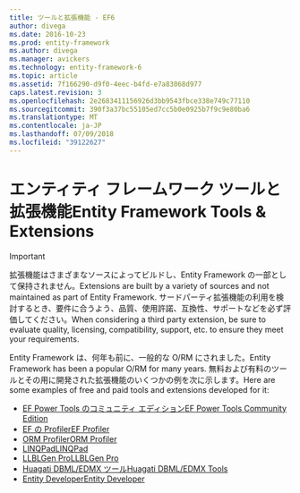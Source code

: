 ```yaml
---
title: ツールと拡張機能 - EF6
author: divega
ms.date: 2016-10-23
ms.prod: entity-framework
ms.author: divega
ms.manager: avickers
ms.technology: entity-framework-6
ms.topic: article
ms.assetid: 7f166290-d9f0-4eec-b4fd-e7a83068d977
caps.latest.revision: 3
ms.openlocfilehash: 2e2683411156926d3bb9543fbce338e749c77110
ms.sourcegitcommit: 390f3a37bc55105ed7cc5b0e0925b7f9c9e80ba6
ms.translationtype: MT
ms.contentlocale: ja-JP
ms.lasthandoff: 07/09/2018
ms.locfileid: "39122627"
---
```

# <a name="entity-framework-tools--extensions"></a><span data-ttu-id="94257-102">エンティティ フレームワーク ツールと拡張機能</span><span class="sxs-lookup"><span data-stu-id="94257-102">Entity Framework Tools & Extensions</span></span>
> [!IMPORTANT]  
> <span data-ttu-id="94257-103">拡張機能はさまざまなソースによってビルドし、Entity Framework の一部として保持されません。</span><span class="sxs-lookup"><span data-stu-id="94257-103">Extensions are built by a variety of sources and not maintained as part of Entity Framework.</span></span> <span data-ttu-id="94257-104">サードパーティ拡張機能の利用を検討するとき、要件に合うよう、品質、使用許諾、互換性、サポートなどを必ず評価してください。</span><span class="sxs-lookup"><span data-stu-id="94257-104">When considering a third party extension, be sure to evaluate quality, licensing, compatibility, support, etc. to ensure they meet your requirements.</span></span>

<span data-ttu-id="94257-105">Entity Framework は、何年も前に、一般的な O/RM にされました。</span><span class="sxs-lookup"><span data-stu-id="94257-105">Entity Framework has been a popular O/RM for many years.</span></span> <span data-ttu-id="94257-106">無料および有料のツールとその用に開発された拡張機能のいくつかの例を次に示します。</span><span class="sxs-lookup"><span data-stu-id="94257-106">Here are some examples of free and paid tools and extensions developed for it:</span></span>    

- [<span data-ttu-id="94257-107">EF Power Tools のコミュニティ エディション</span><span class="sxs-lookup"><span data-stu-id="94257-107">EF Power Tools Community Edition</span></span>](https://marketplace.visualstudio.com/items?itemName=ErikEJ.EntityFramework6PowerToolsCommunityEdition)
- [<span data-ttu-id="94257-108">EF の Profiler</span><span class="sxs-lookup"><span data-stu-id="94257-108">EF Profiler</span></span>](https://efprof.com)  
- [<span data-ttu-id="94257-109">ORM Profiler</span><span class="sxs-lookup"><span data-stu-id="94257-109">ORM Profiler</span></span>](https://www.ormprofiler.com)  
- [<span data-ttu-id="94257-110">LINQPad</span><span class="sxs-lookup"><span data-stu-id="94257-110">LINQPad</span></span>](https://www.linqpad.net)  
- [<span data-ttu-id="94257-111">LLBLGen Pro</span><span class="sxs-lookup"><span data-stu-id="94257-111">LLBLGen Pro</span></span>](https://www.llblgen.com)  
- [<span data-ttu-id="94257-112">Huagati DBML/EDMX ツール</span><span class="sxs-lookup"><span data-stu-id="94257-112">Huagati DBML/EDMX Tools</span></span>](https://www.huagati.com/dbmltools)  
- [<span data-ttu-id="94257-113">Entity Developer</span><span class="sxs-lookup"><span data-stu-id="94257-113">Entity Developer</span></span>](https://www.devart.com/entitydeveloper)  
